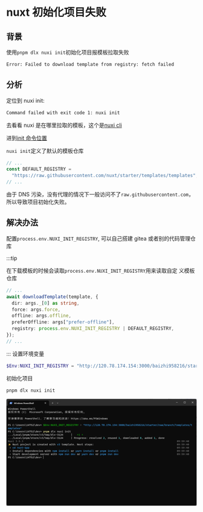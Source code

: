 # nuxt 初始化项目失败

## 背景

使用`pnpm dlx nuxi init`初始化项目报模板拉取失败

```bash
Error: Failed to download template from registry: fetch failed
```

## 分析

定位到 nuxi init:

```bash
Command failed with exit code 1: nuxi init
```

去看看 nuxi 是在哪里拉取的模板，这个是[nuxi cli](https://github.com/nuxt/nuxt/tree/main/packages/nuxi)

进到[init 命令位置](https://github.com/nuxt/nuxt/blob/main/packages/nuxi/src/commands/init.ts)

`nuxi init`定义了默认的模板仓库

```ts
// ...
const DEFAULT_REGISTRY =
  "https://raw.githubusercontent.com/nuxt/starter/templates/templates";
// ...
```

由于 DNS 污染，没有代理的情况下一般访问不了`raw.githubusercontent.com`，所以导致项目初始化失败。

## 解决办法

配置`process.env.NUXI_INIT_REGISTRY`, 可以自己搭建 gitea 或者别的代码管理仓库

:::tip

在下载模板的时候会读取`process.env.NUXI_INIT_REGISTRY`用来读取自定 义模板仓库

```ts
// ...
await downloadTemplate(template, {
  dir: args._[0] as string,
  force: args.force,
  offline: args.offline,
  preferOffline: args["prefer-offline"],
  registry: process.env.NUXI_INIT_REGISTRY | DEFAULT_REGISTRY,
});
// ...
```

:::
设置环境变量
```powershell
$Env:NUXI_INIT_REGISTRY = "http://120.78.174.154:3000/baizhi958216/starter/raw/branch/templates/templates"
```
  
初始化项目
```powershell
pnpm dlx nuxi init
```

![success](./nuxi/success.png)
